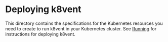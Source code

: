 # Deploying k8vent

This directory contains the specifications for the Kubernetes
resources you need to create to run k8vent in your Kubernetes cluster.
See [Running][run] for instructions for deploying k8vent.

[run]: ../README.md#running
